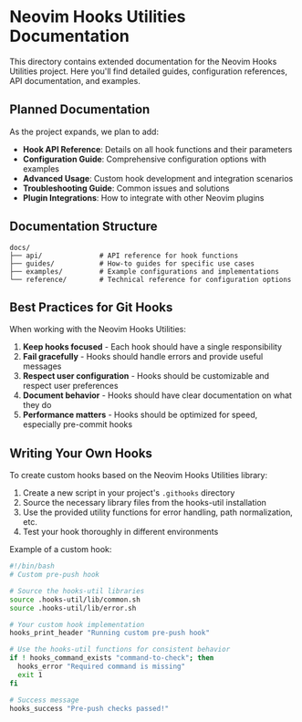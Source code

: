 # Neovim Hooks Utilities Documentation

This directory contains extended documentation for the Neovim Hooks Utilities project. Here you'll find detailed guides, configuration references, API documentation, and examples.

## Planned Documentation

As the project expands, we plan to add:

- **Hook API Reference**: Details on all hook functions and their parameters
- **Configuration Guide**: Comprehensive configuration options with examples
- **Advanced Usage**: Custom hook development and integration scenarios
- **Troubleshooting Guide**: Common issues and solutions
- **Plugin Integrations**: How to integrate with other Neovim plugins

## Documentation Structure

```
docs/
├── api/              # API reference for hook functions
├── guides/           # How-to guides for specific use cases
├── examples/         # Example configurations and implementations
└── reference/        # Technical reference for configuration options
```

## Best Practices for Git Hooks

When working with the Neovim Hooks Utilities:

1. **Keep hooks focused** - Each hook should have a single responsibility
2. **Fail gracefully** - Hooks should handle errors and provide useful messages
3. **Respect user configuration** - Hooks should be customizable and respect user preferences
4. **Document behavior** - Hooks should have clear documentation on what they do
5. **Performance matters** - Hooks should be optimized for speed, especially pre-commit hooks

## Writing Your Own Hooks

To create custom hooks based on the Neovim Hooks Utilities library:

1. Create a new script in your project's `.githooks` directory
2. Source the necessary library files from the hooks-util installation
3. Use the provided utility functions for error handling, path normalization, etc.
4. Test your hook thoroughly in different environments

Example of a custom hook:

```bash
#!/bin/bash
# Custom pre-push hook

# Source the hooks-util libraries
source .hooks-util/lib/common.sh
source .hooks-util/lib/error.sh

# Your custom hook implementation
hooks_print_header "Running custom pre-push hook"

# Use the hooks-util functions for consistent behavior
if ! hooks_command_exists "command-to-check"; then
  hooks_error "Required command is missing"
  exit 1
fi

# Success message
hooks_success "Pre-push checks passed!"
```
